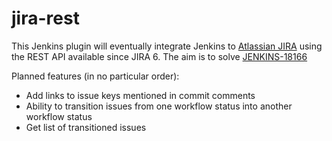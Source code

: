 jira-rest
=========

This Jenkins plugin will eventually integrate Jenkins to <a href="http://www.atlassian.com/software/jira/">Atlassian JIRA</a> using the REST API available since JIRA 6. The aim is to solve <a href="https://issues.jenkins-ci.org/browse/JENKINS-18166">JENKINS-18166</a>

Planned features (in no particular order):
* Add links to issue keys mentioned in commit comments
* Ability to transition issues from one workflow status into another workflow status
* Get list of transitioned issues
